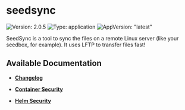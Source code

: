 # seedsync

![Version: 2.0.5](https://img.shields.io/badge/Version-2.0.5-informational?style=flat-square) ![Type: application](https://img.shields.io/badge/Type-application-informational?style=flat-square) ![AppVersion: "latest"](https://img.shields.io/badge/AppVersion-"latest"-informational?style=flat-square)

SeedSync is a tool to sync the files on a remote Linux server (like your seedbox, for example). It uses LFTP to transfer files fast!

## Available Documentation

- [**Changelog**](CHANGELOG)

- [**Container Security**](container-security)

- [**Helm Security**](helm-security)

